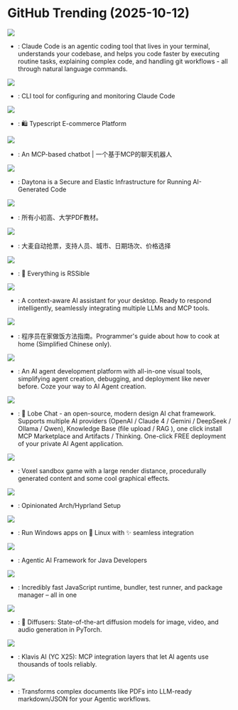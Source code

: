 # GitHub Trending (2025-10-12)

![](https://img.shields.io/badge/TypeScript-New%201-green?style=flat-square&logo=appveyor)
- [](https://github.comundefined): Claude Code is an agentic coding tool that lives in your terminal, understands your codebase, and helps you code faster by executing routine tasks, explaining complex code, and handling git workflows - all through natural language commands.

![](https://img.shields.io/badge/JavaScript-New%20304-green?style=flat-square&logo=appveyor)
- [](https://github.comundefined): CLI tool for configuring and monitoring Claude Code

![](https://img.shields.io/badge/TypeScript-New%20388-green?style=flat-square&logo=appveyor)
- [](https://github.comundefined): 🛍️ Typescript E-commerce Platform

![](https://img.shields.io/badge/C%2B%2B-New%20374-green?style=flat-square&logo=appveyor)
- [](https://github.comundefined): An MCP-based chatbot | 一个基于MCP的聊天机器人

![](https://img.shields.io/badge/TypeScript-New%20242-green?style=flat-square&logo=appveyor)
- [](https://github.comundefined): Daytona is a Secure and Elastic Infrastructure for Running AI-Generated Code

![](https://img.shields.io/badge/Roff-New%20407-green?style=flat-square&logo=appveyor)
- [](https://github.comundefined): 所有小初高、大学PDF教材。

![](https://img.shields.io/badge/Python-New%2035-green?style=flat-square&logo=appveyor)
- [](https://github.comundefined): 大麦自动抢票，支持人员、城市、日期场次、价格选择

![](https://img.shields.io/badge/TypeScript-New%2018-green?style=flat-square&logo=appveyor)
- [](https://github.comundefined): 🧡 Everything is RSSible

![](https://img.shields.io/badge/C%23-New%2084-green?style=flat-square&logo=appveyor)
- [](https://github.comundefined): A context-aware AI assistant for your desktop. Ready to respond intelligently, seamlessly integrating multiple LLMs and MCP tools.

![](https://img.shields.io/badge/Dockerfile-New%2056-green?style=flat-square&logo=appveyor)
- [](https://github.comundefined): 程序员在家做饭方法指南。Programmer's guide about how to cook at home (Simplified Chinese only).

![](https://img.shields.io/badge/TypeScript-New%2019-green?style=flat-square&logo=appveyor)
- [](https://github.comundefined): An AI agent development platform with all-in-one visual tools, simplifying agent creation, debugging, and deployment like never before. Coze your way to AI Agent creation.

![](https://img.shields.io/badge/TypeScript-New%2032-green?style=flat-square&logo=appveyor)
- [](https://github.comundefined): 🤯 Lobe Chat - an open-source, modern design AI chat framework. Supports multiple AI providers (OpenAI / Claude 4 / Gemini / DeepSeek / Ollama / Qwen), Knowledge Base (file upload / RAG ), one click install MCP Marketplace and Artifacts / Thinking. One-click FREE deployment of your private AI Agent application.

![](https://img.shields.io/badge/Zig-New%20276-green?style=flat-square&logo=appveyor)
- [](https://github.comundefined): Voxel sandbox game with a large render distance, procedurally generated content and some cool graphical effects.

![](https://img.shields.io/badge/Shell-New%20268-green?style=flat-square&logo=appveyor)
- [](https://github.comundefined): Opinionated Arch/Hyprland Setup

![](https://img.shields.io/badge/TypeScript-New%20623-green?style=flat-square&logo=appveyor)
- [](https://github.comundefined): Run Windows apps on 🐧 Linux with ✨ seamless integration

![](https://img.shields.io/badge/Java-New%2019-green?style=flat-square&logo=appveyor)
- [](https://github.comundefined): Agentic AI Framework for Java Developers

![](https://img.shields.io/badge/Zig-New%20107-green?style=flat-square&logo=appveyor)
- [](https://github.comundefined): Incredibly fast JavaScript runtime, bundler, test runner, and package manager – all in one

![](https://img.shields.io/badge/Python-New%2017-green?style=flat-square&logo=appveyor)
- [](https://github.comundefined): 🤗 Diffusers: State-of-the-art diffusion models for image, video, and audio generation in PyTorch.

![](https://img.shields.io/badge/Python-New%2047-green?style=flat-square&logo=appveyor)
- [](https://github.comundefined): Klavis AI (YC X25): MCP integration layers that let AI agents use thousands of tools reliably.

![](https://img.shields.io/badge/Python-New%20125-green?style=flat-square&logo=appveyor)
- [](https://github.comundefined): Transforms complex documents like PDFs into LLM-ready markdown/JSON for your Agentic workflows.

